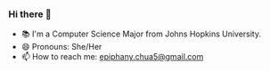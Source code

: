 ### Hi there 👋
- 📚 I'm a Computer Science Major from Johns Hopkins University.
- 😄 Pronouns: She/Her
- 📫 How to reach me: epiphany.chua5@gmail.com


<!--
**echua3/echua3** is a ✨ _special_ ✨ repository because its `README.md` (this file) appears on your GitHub profile.

Here are some ideas to get you started:

- 🔭 I’m currently working on ...
- 🌱 I’m currently learning ...
- 👯 I’m looking to collaborate on ...
- 🤔 I’m looking for help with ...
- 💬 Ask me about ...
- 📫 How to reach me: ...
- 😄 Pronouns: ...
- ⚡ Fun fact: ...
-->

